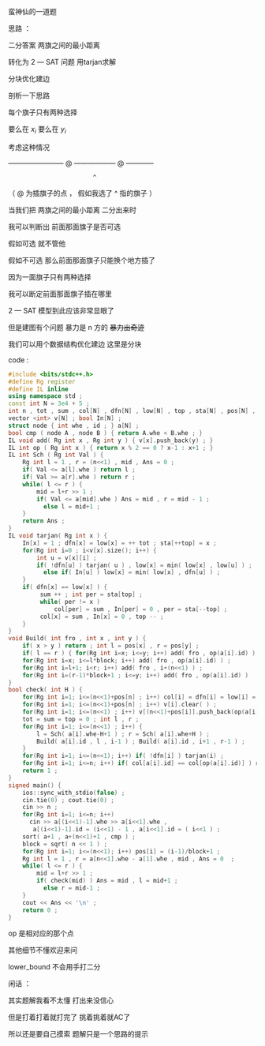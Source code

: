 蛮神仙的一道题 

思路 ： 

二分答案 两旗之间的最小距离 

转化为 2 — SAT 问题 用tarjan求解 

分块优化建边 

剖析一下思路 

每个旗子只有两种选择 

要么在 $x_{i}$ 要么在 $y_{i}$ 


考虑这种情况  

———————— @ —————— @ ———— 

                            ^ 
                          
（ @ 为插旗子的点 ， 假如我选了 ^ 指的旗子 ）  
 
当我们把 两旗之间的最小距离 二分出来时 

我可以判断出 前面那面旗子是否可选 

假如可选 就不管他 

假如不可选 那么前面那面旗子只能换个地方插了 

因为一面旗子只有两种选择 

我可以断定前面那面旗子插在哪里 

2 — SAT 模型到此应该非常显眼了 

但是建图有个问题 暴力是 n 方的 ~~暴力出奇迹~~ 

我们可以用个数据结构优化建边 这里是分块 

code : 

```cpp
#include <bits/stdc++.h> 
#define Rg register 
#define IL inline  
using namespace std ; 
const int N = 3e4 + 5 ;  
int n , tot , sum , col[N] , dfn[N] , low[N] , top , sta[N] , pos[N] , block ; 
vector <int> v[N] ; bool In[N] ; 
struct node { int whe , id ; } a[N] ; 
bool cmp ( node A , node B ) { return A.whe < B.whe ; } 
IL void add( Rg int x , Rg int y ) { v[x].push_back(y) ; } 
IL int op ( Rg int x ) { return x % 2 == 0 ? x-1 : x+1 ; }   
IL int Sch ( Rg int Val ) { 
    Rg int l = 1 , r = (n<<1) , mid , Ans = 0 ; 
    if( Val <= a[l].whe ) return l ;  
    if( Val >= a[r].whe ) return r ; 
    while( l <= r ) { 
    	mid = l+r >> 1 ; 
    	if( Val <= a[mid].whe ) Ans = mid , r = mid - 1 ; 
		  else l = mid+1 ;  
	} 
	return Ans ; 
} 
IL void tarjan( Rg int x ) { 
	In[x] = 1 ; dfn[x] = low[x] = ++ tot ; sta[++top] = x ;  
	for(Rg int i=0 ; i<v[x].size(); i++) { 
		int u = v[x][i] ; 
		if( !dfn[u] ) tarjan( u ) , low[x] = min( low[x] , low[u] ) ; 
		  else if( In[u] ) low[x] = min( low[x] , dfn[u] ) ;  
	} 
	if( dfn[x] == low[x] ) { 
	     sum ++ ; int per = sta[top] ;  
	     while( per != x ) 
	         col[per] = sum , In[per] = 0 , per = sta[--top] ; 
		 col[x] = sum , In[x] = 0 , top -- ;  
	} 
} 
void Build( int fro , int x , int y ) { 
    if( x > y ) return ; int l = pos[x] , r = pos[y] ; 
	if( l == r ) { for(Rg int i=x; i<=y; i++) add( fro , op(a[i].id) ) ; return ; } 
	for(Rg int i=x; i<=l*block; i++) add( fro , op(a[i].id) ) ; 
	for(Rg int i=l+1; i<r; i++) add( fro , i+(n<<1) ) ;  
	for(Rg int i=(r-1)*block+1 ; i<=y; i++) add( fro , op(a[i].id) )  ; 
} 
bool check( int H ) { 
    for(Rg int i=1; i<=(n<<1)+pos[n] ; i++) col[i] = dfn[i] = low[i] = 0 ; 
    for(Rg int i=1; i<=(n<<1)+pos[n] ; i++) v[i].clear( ) ; 
    for(Rg int i=1; i<=(n<<1) ; i++) v[(n<<1)+pos[i]].push_back(op(a[i].id)) ; 
    tot = sum = top = 0 ; int l , r ; 
    for(Rg int i=1; i<=(n<<1) ; i++) {  
        l = Sch( a[i].whe-H+1 ) ; r = Sch( a[i].whe+H ) ; 
        Build( a[i].id , l , i-1 ) ; Build( a[i].id , i+1 , r-1 ) ; 
	} 
	for(Rg int i=1; i<=(n<<1); i++) if( !dfn[i] ) tarjan(i) ; 
	for(Rg int i=1; i<=n; i++) if( col[a[i].id] == col[op(a[i].id)] ) return 0 ; 
	return 1 ; 
} 
signed main() { 
    ios::sync_with_stdio(false) ; 
    cin.tie(0) ; cout.tie(0) ; 
    cin >> n ; 
    for(Rg int i=1; i<=n; i++) 
      cin >> a[(i<<1)-1].whe >> a[i<<1].whe , 
       a[(i<<1)-1].id = (i<<1) - 1 , a[i<<1].id = ( i<<1 ) ; 
    sort( a+1 , a+(n<<1)+1 , cmp ) ; 
    block = sqrt( n << 1 ) ; 
    for(Rg int i=1; i<=(n<<1); i++) pos[i] = (i-1)/block+1 ; 
    Rg int l = 1 , r = a[n<<1].whe - a[1].whe , mid , Ans = 0  ;  
    while( l <= r ) { 
    	mid = l+r >> 1 ; 
    	if( check(mid) ) Ans = mid , l = mid+1 ; 
    	  else r = mid-1 ; 
	}  
	cout << Ans << '\n' ;
	return 0 ; 
} 
```
op 是相对应的那个点 

其他细节不懂欢迎来问

lower_bound 不会用手打二分 

闲话 ： 

其实题解我看不太懂 打出来没信心

但是打着打着就打完了 挑着挑着就AC了 

所以还是要自己摸索 题解只是一个思路的提示 